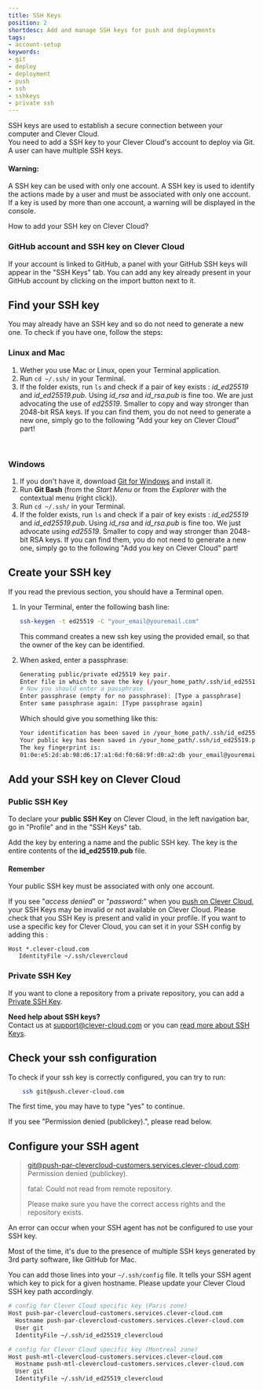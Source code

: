 ```yaml
---
title: SSH Keys
position: 2
shortdesc: Add and manage SSH keys for push and deployments
tags:
- account-setup
keywords:
- git
- deploy
- deployment
- push
- ssh
- sshkeys
- private ssh
---
```


SSH keys are used to establish a secure connection between your computer and Clever Cloud.  
You need to add a SSH key to your Clever Cloud's account to deploy via Git.  
A user can have multiple SSH keys.

<div class="alert alert-hot-problems">
<h4>Warning:</h4>
<p>A SSH key can be used with only one account. A SSH key is used to identify the actions made by a user and must be
associated with only one account.<br />
If a key is used by more than one account, a warning will be displayed in the console.</p>
</div>

How to add your SSH key on Clever Cloud?

### GitHub account and SSH key on Clever Cloud

If your account is linked to GitHub, a panel with your GitHub SSH keys will appear in the "SSH Keys" tab.
You can add any key already present in your GitHub account by clicking on the import button next to it.

## Find your SSH key

You may already have an SSH key and so do not need to generate a new one. To check if you have one, follow the steps:

### Linux and Mac

1. Wether you use Mac or Linux, open your Terminal application.
2. Run `cd ~/.ssh/` in your Terminal.
3. If the folder exists, run `ls` and check if a pair of key exists : *id_ed25519* and *id_ed25519.pub*.
   Using *id_rsa* and *id_rsa.pub* is fine too. We are just advocating the use of *ed25519*.
   Smaller to copy and way stronger than 2048-bit RSA keys.
   If you can find them, you do not need to generate a new one, simply go to the following
   "Add your key on Clever Cloud" part!

<br/>

### Windows

1. If you don't have it, download [Git for Windows](https://git-for-windows.github.io/) and install it.
2. Run **Git Bash** (from the *Start Menu* or from the *Explorer* with the contextual menu (right click)).
3. Run `cd ~/.ssh/` in your Terminal.
4. If the folder exists, run `ls` and check if a pair of key exists : *id_ed25519* and *id_ed25519.pub*.
   Using *id_rsa* and *id_rsa.pub* is fine too. We just advocate using *ed25519*.
   Smaller to copy and way stronger than 2048-bit RSA keys.
   If you can find them, you do not need to generate a new one, simply go to the following
   "Add you key on Clever Cloud" part!

## Create your SSH key

If you read the previous section, you should have a Terminal open.

1.  In your Terminal, enter the following bash line:

    ```bash
    ssh-keygen -t ed25519 -C "your_email@youremail.com"
    ```
    This command creates a new ssh key using the provided email, so that the owner of the key can be identified.

2.  When asked, enter a passphrase:

    ```bash
    Generating public/private ed25519 key pair.
    Enter file in which to save the key (/your_home_path/.ssh/id_ed25519):
    # Now you should enter a passphrase.
    Enter passphrase (empty for no passphrase): [Type a passphrase]
    Enter same passphrase again: [Type passphrase again]
    ```

    Which should give you something like this:

    ```bash
    Your identification has been saved in /your_home_path/.ssh/id_ed25519.
    Your public key has been saved in /your_home_path/.ssh/id_ed25519.pub.
    The key fingerprint is:
    01:0e:e5:2d:ab:98:d6:17:a1:6d:f0:68:9f:d0:a2:db your_email@youremail.com
    ```

## Add your SSH key on Clever Cloud

### Public SSH Key
To declare your **public SSH Key** on Clever Cloud, in the left navigation bar, go in "Profile" and in the "SSH Keys" tab.

Add the key by entering a name and the public SSH key. The key is the entire contents of the **id_ed25519.pub** file.

<div class="alert alert-hot-problems">
<h4>Remember</h4>
<p>Your public SSH key must be associated with only one account.</p>
</div>

If you see "*access denied*" or "*password:*" when you
[push on Clever Cloud](https://www.clever-cloud.com/doc/clever-cloud-overview/add-application/#git-deployment),
your SSH Keys may be invalid or not available on Clever Cloud. Please check that you SSH Key is present and valid in
your profile.
If you want to use a specific key for Clever Cloud, you can set it in your SSH config by adding this :
```
Host *.clever-cloud.com 
   IdentityFile ~/.ssh/clevercloud
```

### Private SSH Key
If you want to clone a repository from a private repository, you can add a [Private SSH Key](https://www.clever-cloud.com/doc/clever-cloud-overview/common-application-configuration/#private-ssh-key).



<i class="icon-question-sign"></i> **Need help about SSH keys?**  
Contact us at <support@clever-cloud.com> or you can
[read more about SSH Keys](http://git-scm.com/book/en/Git-on-the-Server-Generating-Your-SSH-Public-Key).

## Check your ssh configuration

To check if your ssh key is correctly configured, you can try to run:

```bash
    ssh git@push.clever-cloud.com
```

The first time, you may have to type "yes" to continue.

If you see "Permission denied (publickey).", please read below.

## Configure your SSH agent

> git@push-par-clevercloud-customers.services.clever-cloud.com: Permission denied (publickey).
>
> fatal: Could not read from remote repository.
>
> Please make sure you have the correct access rights
> and the repository exists.

An error can occur when your SSH agent has not be configured to use your SSH key.

Most of the time, it's due to the presence of multiple SSH keys generated by 3rd party software, like GitHub for Mac.

You can add those lines into your `~/.ssh/config` file. It tells your SSH agent which key to pick for a given hostname.
Please update your Clever Cloud SSH key path accordingly.

```bash
# config for Clever Cloud specific key (Paris zone)
Host push-par-clevercloud-customers.services.clever-cloud.com
  Hostname push-par-clevercloud-customers.services.clever-cloud.com
  User git
  IdentityFile ~/.ssh/id_ed25519_clevercloud

# config for Clever Cloud specific key (Montreal zone)
Host push-mtl-clevercloud-customers.services.clever-cloud.com
  Hostname push-mtl-clevercloud-customers.services.clever-cloud.com
  User git
  IdentityFile ~/.ssh/id_ed25519_clevercloud
```
